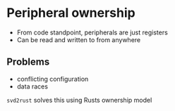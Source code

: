 # Peripheral ownership

- From code standpoint, peripherals are just registers
- Can be read and written to from anywhere

## Problems

- conflicting configuration
- data races

`svd2rust` solves this using Rusts ownership model
